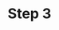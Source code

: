 ---
layout: default
group: compman
subgroup: 06_UseExtMan
title: Step 3
menu_title: Step 3
menu_order: 8
menu_node: 
level3_menu_node: level3parent
level3_subgroup: step3-ext
version: 2.2
github_link: comp-mgr/extens-man/step3-parent.md
---